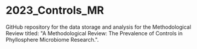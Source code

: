 # 2023_Controls_MR
GitHub repository for the data storage and analysis for the Methodological Review titled: "A Methodological Review: The Prevalence of Controls in Phyllosphere Microbiome Research.".
